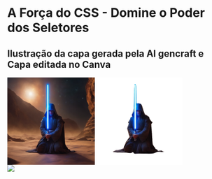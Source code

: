 # A Força do CSS - Domine o Poder dos Seletores

## Ilustração da capa gerada pela AI gencraft e Capa editada no Canva

<div style="display: flex; justify-content:flex-start;">
    <img src="./a jedi in medit 7658415f-b733-4809-98e9-1e9bd36bd6cf.png" width="200px"/>

<img src="./a_jedi_in_medit_7658415f-b733-4809-98e9-1e9bd36bd6cf-removebg-preview.png" width="200px"/>
</div>
<img src="./A Força do CSS - Domine o Poder dos Seletores.jpg" width="400px"/>


